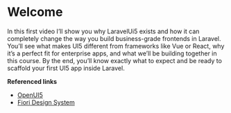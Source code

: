 # Welcome

In this first video I’ll show you why LaravelUi5 exists and how it can completely change the way you build business-grade frontends in Laravel.
You’ll see what makes UI5 different from frameworks like Vue or React, why it’s a perfect fit for enterprise apps, and what we’ll be building together in this course.
By the end, you’ll know exactly what to expect and be ready to scaffold your first UI5 app inside Laravel.

<Youtube id="xCaGp1v7MaE" />

**Referenced links**

* [OpenUI5](https://openui5.org)
* [Fiori Design System](https://experience.sap.com/fiori-design/)
